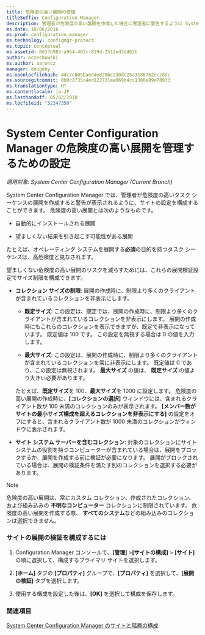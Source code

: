 ```yaml
---
title: 危険度の高い展開の管理
titleSuffix: Configuration Manager
description: 管理者が危険度の高い展開を作成した場合に管理者に警告するように System Center Configuration Manager のサイト設定を構成する方法について説明します。
ms.date: 10/06/2016
ms.prod: configuration-manager
ms.technology: configmgr-protect
ms.topic: conceptual
ms.assetid: 8d37b983-a964-402c-819d-2512ed2d463b
author: aczechowski
ms.author: aaroncz
manager: dougeby
ms.openlocfilehash: 44c7c805baedde820bc230dc25a3186762ecc8dc
ms.sourcegitcommit: 0b0c2735c4ed822731ae069b4cc1380e89e78933
ms.translationtype: HT
ms.contentlocale: ja-JP
ms.lasthandoff: 05/03/2018
ms.locfileid: "32347350"
---
```

# <a name="settings-to-manage-high-risk-deployments-for-system-center-configuration-manager"></a>System Center Configuration Manager の危険度の高い展開を管理するための設定

*適用対象: System Center Configuration Manager (Current Branch)*


System Center Configuration Manager では、管理者が危険度の高いタスク シーケンスの展開を作成すると警告が表示されるように、サイトの設定を構成することができます。 危険度の高い展開とは次のようなものです。  

-   自動的にインストールされる展開  

-   望ましくない結果を引き起こす可能性がある展開  

 たとえば、オペレーティング システムを展開する**必須**の目的を持つタスク シーケンスは、高危険度と見なされます。  

 望ましくない危険度の高い展開のリスクを減らすためには、これらの展開検証設定でサイズ制限を構成できます。  

-   **コレクション サイズの制限**: 展開の作成時に、制限より多くのクライアントが含まれているコレクションを非表示にします。  

    -   **既定サイズ**: この設定は、既定では、展開の作成時に、制限より多くのクライアントが含まれているコレクションを非表示にします。 展開の作成時にもこれらのコレクションを表示できますが、既定で非表示になっています。 既定値は 100 です。 この設定を無視する場合は 0 の値を入力します。  

    -   **最大サイズ**: この設定は、展開の作成時に、制限より多くのクライアントが含まれているコレクションを常に非表示にします。 既定値は 0 であり、この設定は無視されます。 **最大サイズ** の値は、 **既定サイズ** の値より大きい必要があります。  

     たとえば、**既定サイズ**を 100、**最大サイズ**を 1000 に設定します。 危険度の高い展開の作成時に、**[コレクションの選択]** ウィンドウには、含まれるクライアント数が 100 未満のコレクションのみが表示されます。 **[メンバー数がサイトの最小サイズ構成を超えるコレクションを非表示にする]** の設定をオフにすると、含まれるクライアント数が 1000 未満のコレクションがウィンドウに表示されます。  

-   **サイト システム サーバーを含むコレクション**: 対象のコレクションにサイト システムの役割を持つコンピューターが含まれている場合は、展開をブロックするか、展開を作成する前に検証が必要になります。 展開がブロックされている場合は、展開の検証条件を満たす別のコレクションを選択する必要があります。  

> [!NOTE]  
>  危険度の高い展開は、常にカスタム コレクション、作成されたコレクション、および組み込みの **不明なコンピューター** コレクションに制限されています。 危険度の高い展開を作成する際、 **すべてのシステム**などの組み込みのコレクションは選択できません。  

### <a name="to-configure-deployment-verification-for-a-site"></a>サイトの展開の検証を構成するには  

1.  Configuration Manager コンソールで、**[管理]** >**[サイトの構成]** > **[サイト]** の順に選択して、構成するプライマリ サイトを選択します。  

2.  **[ホーム]** タブの **[プロパティ]** グループで、**[プロパティ]** を選択して、**[展開の検証]** タブを選択します。  

3.  使用する構成を設定した後は、**[OK]** を選択して構成を保存します。  

### <a name="see-also"></a>関連項目  
 [System Center Configuration Manager のサイトと階層の構成](../../core/servers/deploy/configure/configure-sites-and-hierarchies.md)

